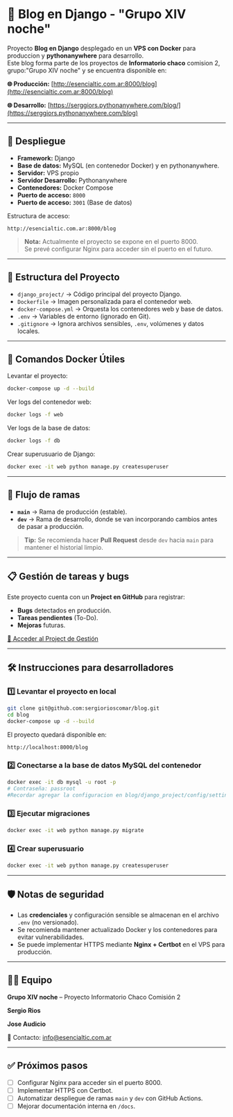 # 📝 Blog en Django - "Grupo XIV noche"

Proyecto **Blog en Django** desplegado en un **VPS con Docker** para produccion y **pythonanywhere** para desarrollo.  
Este blog forma parte de los proyectos de **Informatorio chaco** comision 2, grupo:"Grupo XIV noche" y se encuentra disponible en:

**🌐 Producción:** [http://esencialtic.com.ar:8000/blog](http://esencialtic.com.ar:8000/blog)

**🌐 Desarrollo:** [https://serggiors.pythonanywhere.com/blog/](https://serggiors.pythonanywhere.com/blog)

---

## 🚀 Despliegue

- **Framework:** Django  
- **Base de datos:** MySQL (en contenedor Docker) y en pythonanywhere.
- **Servidor:** VPS propio  
- **Servidor Desarrollo:** Pythonanywhere
- **Contenedores:** Docker Compose  
- **Puerto de acceso:** `8000`  
- **Puerto de acceso:** `3001` (Base de datos) 

Estructura de acceso:

```
http://esencialtic.com.ar:8000/blog
```

> **Nota:** Actualmente el proyecto se expone en el puerto 8000.  
> Se prevé configurar Nginx para acceder sin el puerto en el futuro.

---

## 📂 Estructura del Proyecto

- `django_project/` → Código principal del proyecto Django.
- `Dockerfile` → Imagen personalizada para el contenedor web.
- `docker-compose.yml` → Orquesta los contenedores web y base de datos.
- `.env` → Variables de entorno (ignorado en Git).
- `.gitignore` → Ignora archivos sensibles, `.env`, volúmenes y datos locales.

---

## 🐳 Comandos Docker Útiles

Levantar el proyecto:

```bash
docker-compose up -d --build
```

Ver logs del contenedor web:

```bash
docker logs -f web
```

Ver logs de la base de datos:

```bash
docker logs -f db
```

Crear superusuario de Django:

```bash
docker exec -it web python manage.py createsuperuser
```

---

## 🌿 Flujo de ramas

- **`main`** → Rama de producción (estable).  
- **`dev`** → Rama de desarrollo, donde se van incorporando cambios antes de pasar a producción.

> **Tip:** Se recomienda hacer **Pull Request** desde `dev` hacia `main` para mantener el historial limpio.

---

## 📋 Gestión de tareas y bugs

Este proyecto cuenta con un **Project en GitHub** para registrar:

- **Bugs** detectados en producción.
- **Tareas pendientes** (To-Do).
- **Mejoras** futuras.

[🔗 Acceder al Project de Gestión](https://github.com/users/sergiorioscomar/projects/13)

---

## 🛠️ Instrucciones para desarrolladores

### 1️⃣ Levantar el proyecto en local

```bash
git clone git@github.com:sergiorioscomar/blog.git
cd blog
docker-compose up -d --build
```

El proyecto quedará disponible en:

```
http://localhost:8000/blog
```

### 2️⃣ Conectarse a la base de datos MySQL del contenedor

```bash
docker exec -it db mysql -u root -p
# Contraseña: passroot
#Recordar agregar la configuracion en blog/django_project/config/settings/local o en .env con variables de entorno privadas.
```

### 3️⃣ Ejecutar migraciones

```bash
docker exec -it web python manage.py migrate
```

### 4️⃣ Crear superusuario

```bash
docker exec -it web python manage.py createsuperuser
```

---

## 🛡️ Notas de seguridad

- Las **credenciales** y configuración sensible se almacenan en el archivo `.env` (no versionado).
- Se recomienda mantener actualizado Docker y los contenedores para evitar vulnerabilidades.
- Se puede implementar HTTPS mediante **Nginx + Certbot** en el VPS para producción.

---

## 👨‍💻 Equipo

**Grupo XIV noche** – Proyecto Informatorio Chaco Comisión 2

**Sergio Rios**

**Jose Audicio**

📧 Contacto: [info@esencialtic.com.ar](mailto:info@esencialtic.com.ar)

---

## ✅ Próximos pasos

- [ ] Configurar Nginx para acceder sin el puerto 8000.  
- [ ] Implementar HTTPS con Certbot.  
- [ ] Automatizar despliegue de ramas `main` y `dev` con GitHub Actions.  
- [ ] Mejorar documentación interna en `/docs`.
